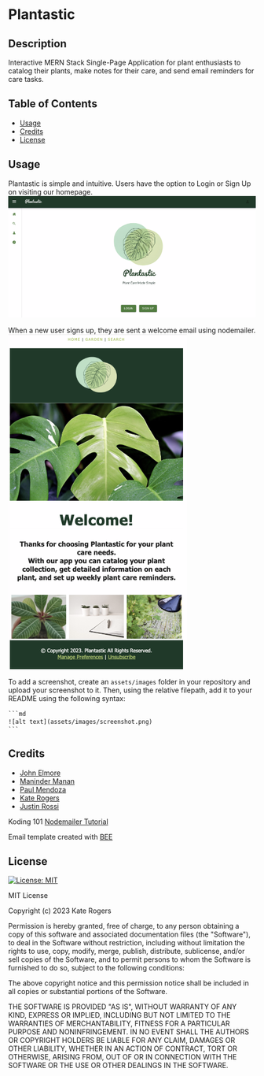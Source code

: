 # Plantastic

## Description

Interactive MERN Stack Single-Page Application for plant enthusiasts to catalog their plants, make notes for their care, and send email reminders for care tasks.

## Table of Contents

- [Usage](#usage)
- [Credits](#credits)
- [License](#license)

## Usage

Plantastic is simple and intuitive. Users have the option to Login or Sign Up on visiting our homepage.
![Plantastic Homepage](/client/public/SS_Home.png)

When a new user signs up, they are sent a welcome email using nodemailer.
![Welcome Email](/client/public/SS_NewUserEmail.png)

To add a screenshot, create an `assets/images` folder in your repository and upload your screenshot to it. Then, using the relative filepath, add it to your README using the following syntax:

    ```md
    ![alt text](assets/images/screenshot.png)
    ```

## Credits

- [John Elmore](https://github.com/Letmego1st)
- [Maninder Manan](https://github.com/ManinderManan)
- [Paul Mendoza](https://github.com/pvmend)
- [Kate Rogers](https://github.com/KateMcRo)
- [Justin Rossi](https://github.com/Jrossi425)

Koding 101 [Nodemailer Tutorial](https://www.youtube.com/watch?v=MJhsVDpYzQs)

Email template created with [BEE](https://beefree.io/)

## License

[![License: MIT](https://img.shields.io/badge/License-MIT-yellow.svg)](https://opensource.org/licenses/MIT)

MIT License

Copyright (c) 2023 Kate Rogers

Permission is hereby granted, free of charge, to any person obtaining a copy
of this software and associated documentation files (the "Software"), to deal
in the Software without restriction, including without limitation the rights
to use, copy, modify, merge, publish, distribute, sublicense, and/or sell
copies of the Software, and to permit persons to whom the Software is
furnished to do so, subject to the following conditions:

The above copyright notice and this permission notice shall be included in all
copies or substantial portions of the Software.

THE SOFTWARE IS PROVIDED "AS IS", WITHOUT WARRANTY OF ANY KIND, EXPRESS OR
IMPLIED, INCLUDING BUT NOT LIMITED TO THE WARRANTIES OF MERCHANTABILITY,
FITNESS FOR A PARTICULAR PURPOSE AND NONINFRINGEMENT. IN NO EVENT SHALL THE
AUTHORS OR COPYRIGHT HOLDERS BE LIABLE FOR ANY CLAIM, DAMAGES OR OTHER
LIABILITY, WHETHER IN AN ACTION OF CONTRACT, TORT OR OTHERWISE, ARISING FROM,
OUT OF OR IN CONNECTION WITH THE SOFTWARE OR THE USE OR OTHER DEALINGS IN THE
SOFTWARE.
